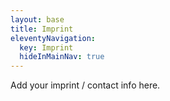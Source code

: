 ```yaml
---
layout: base
title: Imprint
eleventyNavigation:
  key: Imprint
  hideInMainNav: true
---
```


Add your imprint / contact info here.
